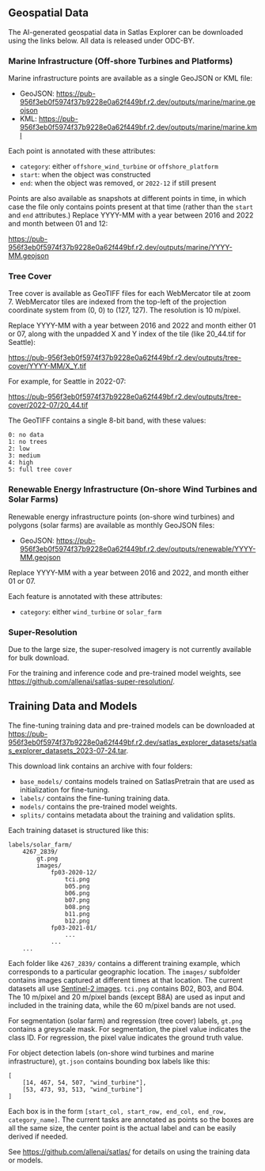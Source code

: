 ## Geospatial Data

The AI-generated geospatial data in Satlas Explorer can be downloaded using the links below.
All data is released under ODC-BY.

### Marine Infrastructure (Off-shore Turbines and Platforms)

Marine infrastructure points are available as a single GeoJSON or KML file:

- GeoJSON: https://pub-956f3eb0f5974f37b9228e0a62f449bf.r2.dev/outputs/marine/marine.geojson
- KML: https://pub-956f3eb0f5974f37b9228e0a62f449bf.r2.dev/outputs/marine/marine.kml

Each point is annotated with these attributes:
- `category`: either `offshore_wind_turbine` or `offshore_platform`
- `start`: when the object was constructed
- `end`: when the object was removed, or `2022-12` if still present

Points are also available as snapshots at different points in time, in which case
the file only contains points present at that time (rather than the `start` and
`end` attributes.) Replace YYYY-MM with a year between 2016 and 2022 and month
between 01 and 12:

https://pub-956f3eb0f5974f37b9228e0a62f449bf.r2.dev/outputs/marine/YYYY-MM.geojson

### Tree Cover

Tree cover is available as GeoTIFF files for each WebMercator tile at zoom 7.
WebMercator tiles are indexed from the top-left of the projection coordinate
system from (0, 0) to (127, 127). The resolution is 10 m/pixel.

Replace YYYY-MM with a year between 2016 and 2022 and month either 01 or 07,
along with the unpadded X and Y index of the tile (like 20_44.tif for Seattle):

https://pub-956f3eb0f5974f37b9228e0a62f449bf.r2.dev/outputs/tree-cover/YYYY-MM/X_Y.tif

For example, for Seattle in 2022-07:

https://pub-956f3eb0f5974f37b9228e0a62f449bf.r2.dev/outputs/tree-cover/2022-07/20_44.tif

The GeoTIFF contains a single 8-bit band, with these values:

    0: no data
    1: no trees
    2: low
    3: medium
    4: high
    5: full tree cover

### Renewable Energy Infrastructure (On-shore Wind Turbines and Solar Farms)

Renewable energy infrastructure points (on-shore wind turbines) and polygons (solar farms) are available as monthly GeoJSON files:

- GeoJSON: https://pub-956f3eb0f5974f37b9228e0a62f449bf.r2.dev/outputs/renewable/YYYY-MM.geojson

Replace YYYY-MM with a year between 2016 and 2022, and month either 01 or 07.

Each feature is annotated with these attributes:
- `category`: either `wind_turbine` or `solar_farm`

### Super-Resolution

Due to the large size, the super-resolved imagery is not currently available for bulk download.

For the training and inference code and pre-trained model weights, see https://github.com/allenai/satlas-super-resolution/.

## Training Data and Models

The fine-tuning training data and pre-trained models can be downloaded at https://pub-956f3eb0f5974f37b9228e0a62f449bf.r2.dev/satlas_explorer_datasets/satlas_explorer_datasets_2023-07-24.tar.

This download link contains an archive with four folders:
- `base_models/` contains models trained on SatlasPretrain that are used as initialization for fine-tuning.
- `labels/` contains the fine-tuning training data.
- `models/` contains the pre-trained model weights.
- `splits/` contains metadata about the training and validation splits.

Each training dataset is structured like this:

    labels/solar_farm/
        4267_2839/
            gt.png
            images/
                fp03-2020-12/
                    tci.png
                    b05.png
                    b06.png
                    b07.png
                    b08.png
                    b11.png
                    b12.png
                fp03-2021-01/
                    ...
                ...
        ...

Each folder like `4267_2839/` contains a different training example, which corresponds to a particular geographic location. The `images/` subfolder contains images captured at different times at that location. The current datasets all use [Sentinel-2 images](https://sentinel.esa.int/web/sentinel/missions/sentinel-2). `tci.png` contains B02, B03, and B04. The 10 m/pixel and 20 m/pixel bands (except B8A) are used as input and included in the training data, while the 60 m/pixel bands are not used.

For segmentation (solar farm) and regression (tree cover) labels, `gt.png` contains a greyscale mask. For segmentation, the pixel value indicates the class ID. For regression, the pixel value indicates the ground truth value.

For object detection labels (on-shore wind turbines and marine infrastructure), `gt.json` contains bounding box labels like this:

    [
        [14, 467, 54, 507, "wind_turbine"],
        [53, 473, 93, 513, "wind_turbine"]
    ]

Each box is in the form `[start_col, start_row, end_col, end_row, category_name]`. The current tasks are annotated as points so the boxes are all the same size, the center point is the actual label and can be easily derived if needed.

See https://github.com/allenai/satlas/ for details on using the training data or models.
